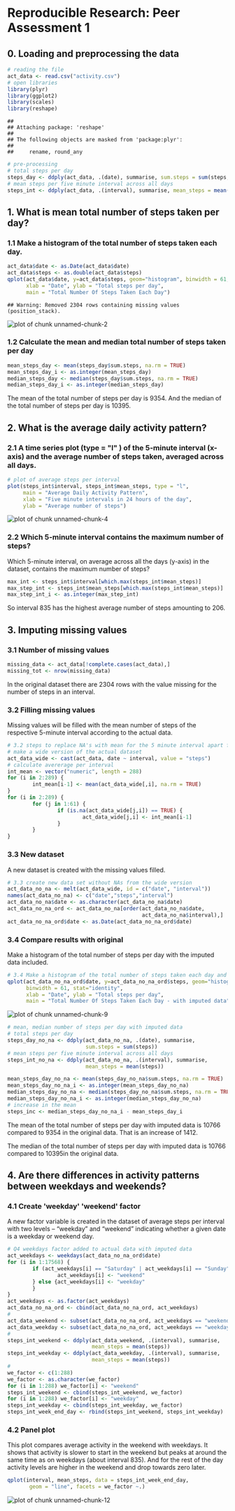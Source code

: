 # Reproducible Research: Peer Assessment 1


## 0. Loading and preprocessing the data

```r
# reading the file
act_data <- read.csv("activity.csv")
# open libraries
library(plyr)
library(ggplot2)
library(scales)
library(reshape)
```

```
## 
## Attaching package: 'reshape'
## 
## The following objects are masked from 'package:plyr':
## 
##     rename, round_any
```

```r
# pre-processing
# total steps per day
steps_day <- ddply(act_data, .(date), summarise, sum.steps = sum(steps, na.rm = TRUE))
# mean steps per five minute interval across all days
steps_int <- ddply(act_data, .(interval), summarise, mean_steps = mean(steps, na.rm = TRUE))
```


## 1. What is mean total number of steps taken per day?
### 1.1 Make a histogram of the total number of steps taken each day.


```r
act_data$date <- as.Date(act_data$date)
act_data$steps <- as.double(act_data$steps)
qplot(act_data$date, y=act_data$steps, geom="histogram", binwidth = 61, stat="identity",
      xlab = "Date", ylab = "Total steps per day", 
      main = "Total Number Of Steps Taken Each Day")
```

```
## Warning: Removed 2304 rows containing missing values (position_stack).
```

![plot of chunk unnamed-chunk-2](./PA1_template_files/figure-html/unnamed-chunk-2.png) 

### 1.2 Calculate the mean and median total number of steps taken per day


```r
mean_steps_day <- mean(steps_day$sum.steps, na.rm = TRUE)
mean_steps_day_i <- as.integer(mean_steps_day)
median_steps_day <- median(steps_day$sum.steps, na.rm = TRUE)
median_steps_day_i <- as.integer(median_steps_day)
```

The mean of the total number of steps per day is 9354. And the median of the total number of steps per day is 10395.

## 2. What is the average daily activity pattern?
### 2.1 A time series plot (type = "l" ) of the 5-minute interval (x-axis) and the average number of steps taken, averaged across all days.


```r
# plot of average steps per interval
plot(steps_int$interval, steps_int$mean_steps, type = "l",
     main = "Average Daily Activity Pattern",
     xlab = "Five minute intervals in 24 hours of the day",
     ylab = "Average number of steps")
```

![plot of chunk unnamed-chunk-4](./PA1_template_files/figure-html/unnamed-chunk-4.png) 

### 2.2 Which 5-minute interval contains the maximum number of steps?

Which 5-minute interval, on average across all the days (y-axis) in the dataset, contains the maximum number of steps?

```r
max_int <- steps_int$interval[which.max(steps_int$mean_steps)]
max_step_int <- steps_int$mean_steps[which.max(steps_int$mean_steps)]
max_step_int_i <- as.integer(max_step_int)
```

So interval 835 has the highest average number of steps amounting to 206.


## 3. Imputing missing values
### 3.1 Number of missing values

```r
missing_data <- act_data[!complete.cases(act_data),]
missing_tot <- nrow(missing_data)
```
In the original dataset there are 2304 rows with the value missing for the number of steps in an interval.

### 3.2 Filling missing values
Missing values will be filled with the mean number of steps of the respective 5-minute interval according to the actual data.

```r
# 3.2 steps to replace NA's with mean for the 5 minute interval apart from NAs
# make a wide version of the actual dataset
act_data_wide <- cast(act_data, date ~ interval, value = "steps")
# calculate avererage per interval
int_mean <- vector("numeric", length = 288)
for (i in 2:289) {
        int_mean[i-1] <- mean(act_data_wide[,i], na.rm = TRUE)       
}
for (i in 2:289) {
        for (j in 1:61) {
                if (is.na(act_data_wide[j,i]) == TRUE) {
                        act_data_wide[j,i] <- int_mean[i-1]
                }
        }
}
```

### 3.3 New dataset
A new dataset is created with the missing values filled.

```r
# 3.3 create new data set without NAs from the wide version
act_data_no_na <- melt(act_data_wide, id = c("date", "interval"))
names(act_data_no_na) <- c("date","steps","interval")
act_data_no_na$date <- as.character(act_data_no_na$date) 
act_data_no_na_ord <- act_data_no_na[order(act_data_no_na$date, 
                                           act_data_no_na$interval),]
act_data_no_na_ord$date <- as.Date(act_data_no_na_ord$date)  
```

### 3.4 Compare results with original
Make a histogram of the total number of steps per day with the imputed data included.

```r
# 3.4 Make a histogram of the total number of steps taken each day and
qplot(act_data_no_na_ord$date, y=act_data_no_na_ord$steps, geom="histogram", 
      binwidth = 61, stat="identity",
      xlab = "Date", ylab = "Total steps per day", 
      main = "Total Number Of Steps Taken Each Day - with imputed data")
```

![plot of chunk unnamed-chunk-9](./PA1_template_files/figure-html/unnamed-chunk-9.png) 


```r
# mean, median number of steps per day with imputed data
# total steps per day
steps_day_no_na <- ddply(act_data_no_na, .(date), summarise, 
                         sum.steps = sum(steps))
# mean steps per five minute interval across all days
steps_int_no_na <- ddply(act_data_no_na, .(interval), summarise, 
                         mean_steps = mean(steps))

mean_steps_day_no_na <- mean(steps_day_no_na$sum.steps, na.rm = TRUE)
mean_steps_day_no_na_i <- as.integer(mean_steps_day_no_na)
median_steps_day_no_na <- median(steps_day_no_na$sum.steps, na.rm = TRUE)
median_steps_day_no_na_i <- as.integer(median_steps_day_no_na)
# increase in the mean
steps_inc <- median_steps_day_no_na_i - mean_steps_day_i
```

The mean of the total number of steps per day with imputed data is 10766 compared to 9354 in the original data. That is an increase of 1412.

The median of the total number of steps per day with imputed data is 10766 compared to 10395in the original data.


## 4. Are there differences in activity patterns between weekdays and weekends?
### 4.1 Create 'weekday' 'weekend' factor
A new factor variable is created in the dataset of average steps per interval with two levels – “weekday” and “weekend” indicating whether a given date is a weekday or weekend day.

```r
# Q4 weekdays factor added to actual data with imputed data
act_weekdays <- weekdays(act_data_no_na_ord$date)
for (i in 1:17568) {
        if (act_weekdays[i] == "Saturday" | act_weekdays[i] == "Sunday") {
                act_weekdays[i] <- "weekend"
        } else {act_weekdays[i] <- "weekday"                
        }
}
act_weekdays <- as.factor(act_weekdays)
act_data_no_na_ord <- cbind(act_data_no_na_ord, act_weekdays)
#
act_data_weekend <- subset(act_data_no_na_ord, act_weekdays == "weekend")
act_data_weekday <- subset(act_data_no_na_ord, act_weekdays == "weekday")
#
steps_int_weekend <- ddply(act_data_weekend, .(interval), summarise,
                           mean_steps = mean(steps))
steps_int_weekday <- ddply(act_data_weekday, .(interval), summarise,
                           mean_steps = mean(steps))
#
we_factor <- c(1:288)
we_factor <- as.character(we_factor)
for (i in 1:288) we_factor[i] <- "weekend"
steps_int_weekend <- cbind(steps_int_weekend, we_factor)
for (i in 1:288) we_factor[i] <- "weekday"
steps_int_weekday <- cbind(steps_int_weekday, we_factor)
steps_int_week_end_day <- rbind(steps_int_weekend, steps_int_weekday)
```

### 4.2 Panel plot
This plot compares average activity in the weekend with weekdays. It shows that activity is slower to start in the weekend but peaks at around the same time as on weekdays (about interval 835). And for the rest of the day activity levels are higher in the weekend and drop towards zero later.


```r
qplot(interval, mean_steps, data = steps_int_week_end_day, 
       geom = "line", facets = we_factor ~.)
```

![plot of chunk unnamed-chunk-12](./PA1_template_files/figure-html/unnamed-chunk-12.png) 



